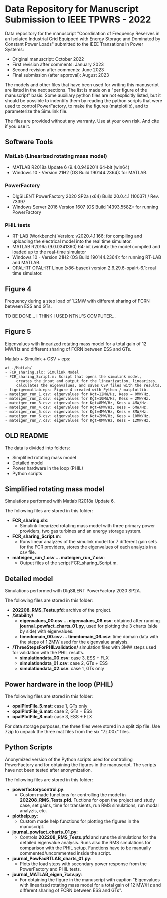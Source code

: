 # Data Repository for Manuscript Submission to IEEE TPWRS - 2022

Data repository for the manuscript "Coordination of Frequency Reserves in an Isolated Industrial Grid Equipped with Energy Storage and Dominated by Constant Power Loads" submitted to the IEEE Transations in Power Systems:

  - Original manuscript: October 2022
  - First revision after comments: January 2023
  - Second revision after comments: June 2023
  - Final submission (after approval): August 2023

The models and other files that have been used for writing this manuscript are listed in the next sections. The list is made on a "per figure of the manuscript" basis. Some auxiliary python files are not explicitly listed, but it should be possible to indentify them by reading the python scripts that were used to control PowerFactory, to make the figures (matplotlib), and to parameterize the Simulink file.

The files are provided without any warranty. Use at your own risk. And cite if you use it.

## Software Tools

### MatLab (Linearized rotating mass model)

  - MATLAB R2018a Update 6 (9.4.0.949201) 64-bit (win64)
  - Windows 10 - Version 21H2 (OS Build 190144.2364): for MATLAB.

### PowerFactory

  - DIgSILENT PowerFactory 2020 SP2a (x64) Build 20.0.4.1 (10037) / Rev. 73397
  - Windows Server 2016 Version 1607 (OS Build 14393.5582): for running PowerFactory

### PHIL tests

  - RT-LAB (Workbench) Version: v2020.4.1.166: for compiling and uploading the electrical model into the real time simulator.
  - MATLAB R2016a (9.0.0341360) 64-bit (win64): the model compiled and loaded up to the real-time simulator
  - Windows 10 - Version 21H2 (OS Build 190144.2364): for running RT-LAB and MATLAB.
  - OPAL-RT OPAL-RT Linux (x86-based) version	2.6.29.6-opalrt-6.1: real time simulator.

## Figure 4
Frequency during a step load of 1.2MW with different sharing of FCRN between ESS and GTs.

TO BE DONE... I THINK I USED NTNU'S COMPUTER...

## Figure 5
Eigenvalues with linearized rotating mass model for a total gain of 12 MW/Hz and different sharing of FCRN between ESS and GTs.

Matlab + Simulink + CSV + eps: 

    at ./MatLab/
    - FCR_sharing.slx: Simulink Model
    - FCR_sharing_Script.m: Script that opens the simulink model,
         creates the input and output for the linearization, linearizes,
         calculates the eigenvalues, and saves CSV files with the results.
    - figeigenmatlab.eps: Figure 4 created with Python / matplotlib.
    - mateigen_run_1.csv: eigenvalues for Kgt=12MW/Hz, Kess = 0MW/Hz.
    - mateigen_run_2.csv: eigenvalues for Kgt=10MW/Hz, Kess = 2MW/Hz.
    - mateigen_run_3.csv: eigenvalues for Kgt=8MW/Hz, Kess = 4MW/Hz.
    - mateigen_run_4.csv: eigenvalues for Kgt=6MW/Hz, Kess = 6MW/Hz.
    - mateigen_run_5.csv: eigenvalues for Kgt=4MW/Hz, Kess = 8MW/Hz.
    - mateigen_run_6.csv: eigenvalues for Kgt=2MW/Hz, Kess = 10MW/Hz.
    - mateigen_run_7.csv: eigenvalues for Kgt=0MW/Hz, Kess = 12MW/Hz.


## OLD README

The data is divided into folders:
  - Simplified rotating mass model
  - Detailed model
  - Power hardware in the loop (PHIL)
  - Python scripts
  
## Simplified rotating mass model

Simulations performed with Matlab R2018a Update 6.

The following files are stored in this folder: 
  - **FCR_sharing.slx**:
      - Simulink linearized rotating mass model with three primary power providers, two gas turbines and an energy storage system.
  - **FCR_sharing_Script.m**:
      - Runs linear analyzes of the simulink model for 7 different gain sets for the FCR providers, stores the eigenvalues of each analyzis in a csv file.
  - **mateigen_run_1.csv ... mateigen_run_7.csv**:
      - Output files of the script FCR_sharing_Script.m.
    
## Detailed model

Simulations performed with DIgSILENT PowerFactory 2020 SP2A.

The following files are stored in this folder: 
  - **202208_RMS_Tests.pfd**: archive of the project.
  - **/Stability/**
      - **eigenvalues_00.csv ... eigenvalues_06.csv**: obtained after running **journal_powfact_charts_01.py**, used for plotting the 3 charts (side by side) with eigenvalues.
      - **timedomain_00.csv ... timedomain_06.csv**: time domain data with the steps of 1.2MW used for the eigenvalue analysis.
  - **/ThreeStepsForPHILvalidation/** simulation files with 3MW steps used for validation with the PHIL results. 
      - **simulationdata_00.csv**: case 3, ESS + FLX
      - **simulationdata_01.csv**: case 2, GTs + ESS
      - **simulationdata_02.csv**: case 1, GTs only
   
## Power hardware in the loop (PHIL)

The following files are stored in this folder: 
  - **opalPlotFile_5.mat**: case 1, GTs only
  - **opalPlotFile_6.mat**: case 2, GTs + ESS
  - **opalPlotFile_8.mat**: case 3, ESS + FLX

 For data storage purposes, the three files were stored in a split zip file. Use 7zip to unpack the three mat files from the six "7z.00x" files.

## Python Scripts

Anonymized version of the Python scripts used for controlling PowerFactory and for obtaining the figures in the manuscript. The scripts have not been tested after anonymization.

The following files are stored in this folder: 
  - **powerfactorycontrol.py**:
      - Custom made functions for controlling the model in **202208_RMS_Tests.pfd**. Fuctions for open the project and study case, set gains, time for transients, run RMS simulations, run modal analyzis, etc.
  - **plothelp.py**:
      - Custom made help functions for plotting the figures in the manuscript.
  - **journal_powfact_charts_01.py**:
      - Controls **202208_RMS_Tests.pfd** and runs the simulations for the detailed eigenvalue analysis. Runs also the RMS simulations for comparison with the PHIL setup. Functions have to be manually commented/uncommented inside the script.
  - **journal_PowFacRTLAB_charts_01.py**:
      - Plots the load steps with secondary power response from the PowerFactory and PHIL tests.
  - **journal_MATLAB_eigen_7csv.py**:
      - For obtaining the figure in the manuscript with caption "Eigenvalues with linearized rotating mass model for a total gain of 12 MW/Hz and different sharing of FCRN between ESS and GTs".
  


